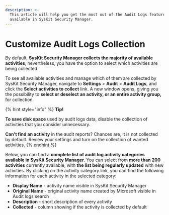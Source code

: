 ```yaml
---
description: >-
  This article will help you get the most out of the Audit Logs feature
  available in SysKit Security Manager.
---
```


# Customize Audit Logs Collection

By default, **SysKit Security Manager collects the majority of available activities**, nevertheless, you have the option to select which activities are being collected.

To see all available activities and manage which of them are collected by SysKit Security Manager, navigate to **Settings** &gt; **Audit** &gt; **Audit Logs**, and click the **Select activities to collect** link. A new window opens, giving you the possibility to **select or deselect** **an activity, or an entire activity group,** for collection.

{% hint style="info" %}
**Tip!**

**To save disk space** used by audit logs data, disable the collection of activities that you consider unnecessary.

**Can't find an activity** in the audit reports? Chances are, it is not collected by default. Review your settings and turn on the collection of wanted activities.
{% endhint %}

Below, you can find a **complete list of audit log activity categories available in SysKit Security Manager.** You can select from **more than 200 activities** currently available, with **the list being regularly updated** with new activities. By clicking on the activity category link, you can find the following information for each activity in the selected category:

* **Display Name** - activity name visible in SysKit Security Manager
* **Original Name** - original activity name created by Microsoft visible in Audit logs search
* **Description** - short description of every activity
* **Collected** - column showing if the activity is collected by default 


